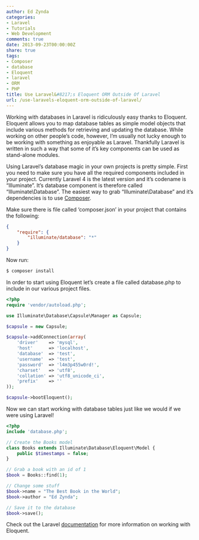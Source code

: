 ```yaml
---
author: Ed Zynda
categories:
- Laravel
- Tutorials
- Web Development
comments: true
date: 2013-09-23T00:00:00Z
share: true
tags:
- Composer
- database
- Eloquent
- laravel
- ORM
- PHP
title: Use Laravel&#8217;s Eloquent ORM Outside Of Laravel
url: /use-laravels-eloquent-orm-outside-of-laravel/
---
```


Working with databases in Laravel is ridiculously easy thanks to Eloquent. Eloquent allows you to map database tables as simple model objects that include various methods for retrieving and updating the database. While working on other people&#8217;s code, however, I&#8217;m usually not lucky enough to be working with something as enjoyable as Laravel. Thankfully Laravel is written in such a way that some of it&#8217;s key components can be used as stand-alone modules.

Using Laravel&#8217;s database magic in your own projects is pretty simple. First you need to make sure you have all the required components included in your project. Currently Laravel 4 is the latest version and it&#8217;s codename is &#8220;Illuminate&#8221;. It&#8217;s database component is therefore called &#8220;Illuminate\Database&#8221;. The easiest way to grab &#8220;Illuminate\Database&#8221; and it&#8217;s dependencies is to use <a title="Composer" href="http://getcomposer.org/" target="_blank">Composer</a>.

Make sure there is file called &#8216;composer.json&#8217; in your project that contains the following:  

```json  
{
    "require": {
        "illuminate/database": "*"
    }
}
```

Now run:  

```bash  
$ composer install  
```  
In order to start using Eloquent let&#8217;s create a file called database.php to include in our various project files.  

```php  
<?php  
require 'vendor/autoload.php';  

use Illuminate\Database\Capsule\Manager as Capsule;  

$capsule = new Capsule;

$capsule->addConnection(array(
    'driver'    => 'mysql',
    'host'      => 'localhost',
    'database'  => 'test',
    'username'  => 'test',
    'password'  => 'l4m3p455w0rd!',
    'charset'   => 'utf8',
    'collation' => 'utf8_unicode_ci',
    'prefix'    => ''
));

$capsule->bootEloquent();
```

Now we can start working with database tables just like we would if we were using Laravel!  

```php  
<?php
include 'database.php';

// Create the Books model
class Books extends Illuminate\Database\Eloquent\Model {
    public $timestamps = false;
}

// Grab a book with an id of 1
$book = Books::find(1);

// Change some stuff
$book->name = "The Best Book in the World";
$book->author = "Ed Zynda";

// Save it to the database
$book->save();
```

Check out the Laravel <a title="Laravel Eloquent documentation" href="http://laravel.com/docs/eloquent" target="_blank">documentation</a> for more information on working with Eloquent.

 [1]: http://www.edzynda.com/media/orm.jpg
